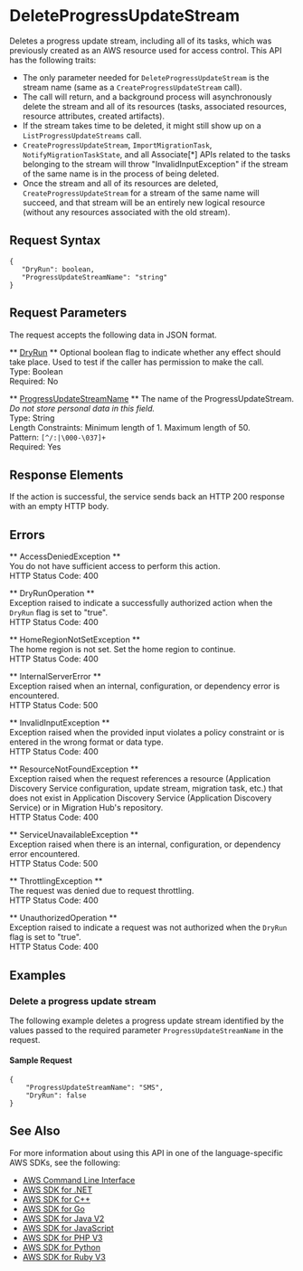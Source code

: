 # DeleteProgressUpdateStream<a name="API_DeleteProgressUpdateStream"></a>

Deletes a progress update stream, including all of its tasks, which was previously created as an AWS resource used for access control\. This API has the following traits:
+ The only parameter needed for `DeleteProgressUpdateStream` is the stream name \(same as a `CreateProgressUpdateStream` call\)\.
+ The call will return, and a background process will asynchronously delete the stream and all of its resources \(tasks, associated resources, resource attributes, created artifacts\)\.
+ If the stream takes time to be deleted, it might still show up on a `ListProgressUpdateStreams` call\.
+  `CreateProgressUpdateStream`, `ImportMigrationTask`, `NotifyMigrationTaskState`, and all Associate\[\*\] APIs related to the tasks belonging to the stream will throw "InvalidInputException" if the stream of the same name is in the process of being deleted\.
+ Once the stream and all of its resources are deleted, `CreateProgressUpdateStream` for a stream of the same name will succeed, and that stream will be an entirely new logical resource \(without any resources associated with the old stream\)\.

## Request Syntax<a name="API_DeleteProgressUpdateStream_RequestSyntax"></a>

```
{
   "DryRun": boolean,
   "ProgressUpdateStreamName": "string"
}
```

## Request Parameters<a name="API_DeleteProgressUpdateStream_RequestParameters"></a>

The request accepts the following data in JSON format\.

 ** [DryRun](#API_DeleteProgressUpdateStream_RequestSyntax) **   <a name="migrationhub-DeleteProgressUpdateStream-request-DryRun"></a>
Optional boolean flag to indicate whether any effect should take place\. Used to test if the caller has permission to make the call\.  
Type: Boolean  
Required: No

 ** [ProgressUpdateStreamName](#API_DeleteProgressUpdateStream_RequestSyntax) **   <a name="migrationhub-DeleteProgressUpdateStream-request-ProgressUpdateStreamName"></a>
The name of the ProgressUpdateStream\. *Do not store personal data in this field\.*   
Type: String  
Length Constraints: Minimum length of 1\. Maximum length of 50\.  
Pattern: `[^/:|\000-\037]+`   
Required: Yes

## Response Elements<a name="API_DeleteProgressUpdateStream_ResponseElements"></a>

If the action is successful, the service sends back an HTTP 200 response with an empty HTTP body\.

## Errors<a name="API_DeleteProgressUpdateStream_Errors"></a>

 ** AccessDeniedException **   
You do not have sufficient access to perform this action\.  
HTTP Status Code: 400

 ** DryRunOperation **   
Exception raised to indicate a successfully authorized action when the `DryRun` flag is set to "true"\.  
HTTP Status Code: 400

 ** HomeRegionNotSetException **   
The home region is not set\. Set the home region to continue\.  
HTTP Status Code: 400

 ** InternalServerError **   
Exception raised when an internal, configuration, or dependency error is encountered\.  
HTTP Status Code: 500

 ** InvalidInputException **   
Exception raised when the provided input violates a policy constraint or is entered in the wrong format or data type\.  
HTTP Status Code: 400

 ** ResourceNotFoundException **   
Exception raised when the request references a resource \(Application Discovery Service configuration, update stream, migration task, etc\.\) that does not exist in Application Discovery Service \(Application Discovery Service\) or in Migration Hub's repository\.  
HTTP Status Code: 400

 ** ServiceUnavailableException **   
Exception raised when there is an internal, configuration, or dependency error encountered\.  
HTTP Status Code: 500

 ** ThrottlingException **   
The request was denied due to request throttling\.  
HTTP Status Code: 400

 ** UnauthorizedOperation **   
Exception raised to indicate a request was not authorized when the `DryRun` flag is set to "true"\.  
HTTP Status Code: 400

## Examples<a name="API_DeleteProgressUpdateStream_Examples"></a>

### Delete a progress update stream<a name="API_DeleteProgressUpdateStream_Example_1"></a>

The following example deletes a progress update stream identified by the values passed to the required parameter `ProgressUpdateStreamName` in the request\.

#### Sample Request<a name="API_DeleteProgressUpdateStream_Example_1_Request"></a>

```
{
    "ProgressUpdateStreamName": "SMS", 
    "DryRun": false
}
```

## See Also<a name="API_DeleteProgressUpdateStream_SeeAlso"></a>

For more information about using this API in one of the language\-specific AWS SDKs, see the following:
+  [AWS Command Line Interface](https://docs.aws.amazon.com/goto/aws-cli/AWSMigrationHub-2017-05-31/DeleteProgressUpdateStream) 
+  [AWS SDK for \.NET](https://docs.aws.amazon.com/goto/DotNetSDKV3/AWSMigrationHub-2017-05-31/DeleteProgressUpdateStream) 
+  [AWS SDK for C\+\+](https://docs.aws.amazon.com/goto/SdkForCpp/AWSMigrationHub-2017-05-31/DeleteProgressUpdateStream) 
+  [AWS SDK for Go](https://docs.aws.amazon.com/goto/SdkForGoV1/AWSMigrationHub-2017-05-31/DeleteProgressUpdateStream) 
+  [AWS SDK for Java V2](https://docs.aws.amazon.com/goto/SdkForJavaV2/AWSMigrationHub-2017-05-31/DeleteProgressUpdateStream) 
+  [AWS SDK for JavaScript](https://docs.aws.amazon.com/goto/AWSJavaScriptSDK/AWSMigrationHub-2017-05-31/DeleteProgressUpdateStream) 
+  [AWS SDK for PHP V3](https://docs.aws.amazon.com/goto/SdkForPHPV3/AWSMigrationHub-2017-05-31/DeleteProgressUpdateStream) 
+  [AWS SDK for Python](https://docs.aws.amazon.com/goto/boto3/AWSMigrationHub-2017-05-31/DeleteProgressUpdateStream) 
+  [AWS SDK for Ruby V3](https://docs.aws.amazon.com/goto/SdkForRubyV3/AWSMigrationHub-2017-05-31/DeleteProgressUpdateStream) 
